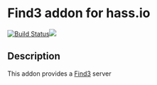 # Find3 addon for hass.io
[![Build Status](https://travis-ci.org/Taapie/hassio-addons.svg?branch=master)](https://travis-ci.org/Taapie/hassio-addons)[![](https://images.microbadger.com/badges/version/taapie/armhf-find3.svg)](https://microbadger.com/images/taapie/armhf-find3 "Get your own version badge on microbadger.com")

## Description

This addon provides a [Find3](https://www.internalpositioning.com) server
